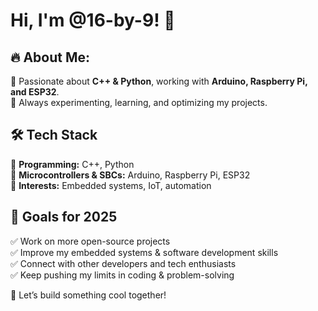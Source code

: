 # Hi, I'm @16-by-9! 👋  

## 🔥 About Me:  
🔹 Passionate about **C++ & Python**, working with **Arduino, Raspberry Pi, and ESP32**.  
🔹 Always experimenting, learning, and optimizing my projects.  

## 🛠️ Tech Stack  
🔹 **Programming:** C++, Python  
🔹 **Microcontrollers & SBCs:** Arduino, Raspberry Pi, ESP32  
🔹 **Interests:** Embedded systems, IoT, automation  

## 🚀 Goals for 2025  
✅ Work on more open-source projects  
✅ Improve my embedded systems & software development skills  
✅ Connect with other developers and tech enthusiasts  
✅ Keep pushing my limits in coding & problem-solving  

📡 Let’s build something cool together!  

<!---
16-by-9/16-by-9 is a ✨ special ✨ repository because its `README.md` (this file) appears on your GitHub profile.
You can click the Preview link to take a look at your changes.
--->
